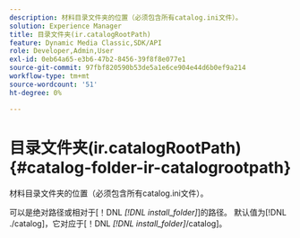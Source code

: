 ```yaml
---
description: 材料目录文件夹的位置（必须包含所有catalog.ini文件）。
solution: Experience Manager
title: 目录文件夹(ir.catalogRootPath)
feature: Dynamic Media Classic,SDK/API
role: Developer,Admin,User
exl-id: 0eb64a65-e3b6-47b2-8456-39f8f8e077e1
source-git-commit: 97fbf820590b53de5a1e6ce904e44d6b0ef9a214
workflow-type: tm+mt
source-wordcount: '51'
ht-degree: 0%

---
```


# 目录文件夹(ir.catalogRootPath){#catalog-folder-ir-catalogrootpath}

材料目录文件夹的位置（必须包含所有catalog.ini文件）。

可以是绝对路径或相对于[！DNL *[!DNL install_folder]*]的路径。 默认值为[!DNL ./catalog]，它对应于[！DNL *[!DNL install_folder]*/catalog]。
